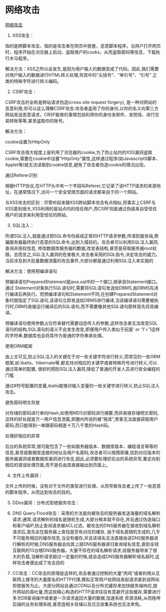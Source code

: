 # 网络攻击

[网络攻击](https://blog.csdn.net/m0_37925202/article/details/80298511)

1. XSS攻击：

指的是跨脚本攻击，指的是攻击者在网页中嵌套，恶意脚本程序，当用户打开网页时，程序开始在浏览器上启动，盗取用户的cooks，从而盗取密码等信息，下载执行木马程序。

解决方法：XSS之所以会发生,是因为用户输入的数据变成了代码。因此,我们需要对用户输入的数据进行HTML转义处理,将其中的“尖括号”、“单引号”、“引号” 之类的特殊字符进行转义编码。

 

2. CSRF攻击：

CSRF攻击的全称是跨站请求伪造(cross site request forgery), 是一种对网站的恶意利用,你可以这么理解CSRF攻击:攻击者盗用了你的身份,以你的名义向第三方网站发送恶意请求。CRSF能做的事情包括利用你的身份发邮件、发短信、进行交易转账等等,甚至盗取你的账号。

解决方法：

cookie设置为HttpOnly

CSRF攻击很大程度上是利用了浏览器的cookie,为了防止站内的XSS漏洞盗取cookie,需要在cookie中设置"HttpOnly"属性,这样通过程序(如JavascriptS脚本、Applet等)就无法读取到cookie信息,避免了攻击者伪造cookie的情况出现。

通过Referer识别

根据HTTP协议,在HTTP头中有一个字段叫Referer,它记录了该HTTP请求的来源地址。在通常情况下,访问一个安全受限页面的请求都来自于同一个网站。

与XSS攻击的区别：尽管听起来跟XSS跨站脚本攻击有点相似,但事实上CSRF与XSS差别很大,XSS利用的是站点内的信任用户,而CSRF则是通过伪装来自受信任用户的请求来利用受信任的网站。

 

3. SQL注入：

所谓SQL注入,就是通过把SQL命令伪装成正常的HTTP请求参数,传递到服务端,欺骗服务器最终执行恶意的SQL命令,达到入侵目的。攻击者可以利用SQL注入漏洞,查询非授权信息, 修改数据库服务器的数据,改变表结构,甚至是获取服务器root权限。总而言之,SQL注入漏洞的危害极大,攻击者采用的SQL指令,决定攻击的威力。当前涉及到大批量数据泄露的攻击事件,大部分都是通过利用SQL注入来实施的

解决方法：使用预编译语句

预编译语句PreparedStatement是java.sql中的一个接口,继承自Statement接口。通过 Statement对象执行SQL语句时,需要将SQL语句发送给DBMS,由DBMS先进行编译后再执行。而预编译语句和Statement不同,在创建PreparedStatement对象时就指定了SQL语句,该语句立即发送给DBMS进行编译,当该编译语句需要被执行时,DBMS直接运行编译后的SQL语句,而不需要像其他SQL语句那样首先将其编译。 

预编译语句使用参数占位符来替代需要动态传入的参数,这样攻击者无法改变SQL语句的结构,SQL语句的语义不会发生改变,即便用户传入类似于前面' or '1'='1这样的字符串,数据库也会将其作为普通的字符串来处理。

使用ORM框架

由上文可见,防止SQL注入的关键在于对一些关键字符进行转义,而常见的一些ORM框架,如 ibatis、hibernate等,都支持对相应的关键字或者特殊符号进行转义,可以通过简单的配置, 很好的预防SQL注入漏洞,降低了普通的开发人员进行安全编程的门槛

通过#符号配置的变量,ibatis能够对输入变量的一些关键字进行转义,防止SQL注入攻击。

避免密码明文存放

对存储的密码进行单向Hash,如使用MD5对密码进行摘要,而非直接存储明文密码,这样的好处就是万一用户信息泄露,即圈内所说的被“拖库”,黑客无法直接获取用户密码,而只能得到一串跟密码相差十万八千里的Hash码。

处理好相应的异常

后台的系统异常,很可能包含了一些如服务器版本、数据库版本、编程语言等等的信息,甚至是数据库连接的地址及用户名密码,攻击者可以按图索骥,找到对应版本的服务器漏洞或者数据库漏洞进行攻击,因此,必须要处理好后台的系统异常,重定向到相应的错误处理页面,而不是任由其直接输出到页面上。

 

4. 文件上传漏洞：

文件上传的时候，没有对于文件的类型进行处理，从而导致攻击者上传了一些恶意的脚本程序，从而达到攻击的目的。

 

5. DDos漏洞：分布式拒绝服务攻击：

 

6. DNS Query Flood攻击：采用的方法是向被攻击的服务器发送海量的域名解析请求,通常,请求解析的域名是随机生成,大部分根本就不存在,并且通过伪造端口和客户端IP,防止查询请求被ACL过滤。被攻击的DNS服务器在接收到域名解析请求后,首先会在服务器上查找是否有对应的缓存, 由于域名是随机生成的,几乎不可能有相应的缓存信息,当没有缓存,并且该域名无法直接由该DNS服务器进行解析的时候,DNS服务器会向其上层DNS服务器递归查询域名信息,直到全球互联网的13台根DNS服务器。大量不存在的域名解析请求,给服务器带来了很大的负载,当解析请求超过一定量的时候,就会造成DNS服务器解析域名超时,这样攻击者便达成了攻击目的

 

7. CC攻击：CC攻击的原理是这样的,攻击者通过控制的大量“肉鸡”或者利用从互联网上搜寻的大量匿名的HTTP代理,模拟正常用户给网站发起请求直到该网站拒绝服务为止。大部分网站会通过CDN以及分布式缓存来加快服务端响应,提升网站的吞吐量,而这些精心构造的HTTP请求往往有意避开这些缓存,需要进行多次DB查询操作或者是一次请求返回大量的数据,加速系统 资源消耗,从而拖垮后端的业务处理系统,甚至连相关存储以及日志收集系统也无法幸免。